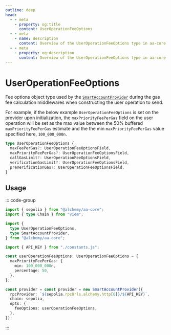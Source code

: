 ```yaml
---
outline: deep
head:
  - - meta
    - property: og:title
      content: UserOperationFeeOptions
  - - meta
    - name: description
      content: Overview of the UserOperationFeeOptions type in aa-core types
  - - meta
    - property: og:description
      content: Overview of the UserOperationFeeOptions type in aa-core types
---
```


# UserOperationFeeOptions

Fee options object type used by the [`SmartAccountProvider`](/packages/aa-core/smart-account-client/createSmartAccountClient.md) during the gas fee calculation middlewares when constructing the user operation to send.

For example, if the below example `UserOperationFeeOptions` is set on the provider upon initialization, the `maxPriorityFeePerGas` field on the user operation will be set as the max value between the 50% buffered `maxPriorityFeePerGas` estimate and the the min `maxPriorityFeePerGas` value specified here, `100_000_000n`.

```ts
type UserOperationFeeOptions {
  maxFeePerGas?: UserOperationFeeOptionsField,
  maxPriorityFeePerGas?: UserOperationFeeOptionsField,
  callGasLimit?: UserOperationFeeOptionsField,
  verificationGasLimit?: UserOperationFeeOptionsField,
  preVerificationGas?: UserOperationFeeOptionsField,
}
```

## Usage

::: code-group

```ts [example.ts]
import { sepolia } from "@alchemy/aa-core";
import { type Chain } from "viem";

import {
  type UserOperationFeeOptions,
  type SmartAccountProvider,
} from "@alchemy/aa-core";

import { API_KEY } from "./constants.js";

const userOperationFeeOptions: UserOperationFeeOptions = {
  maxPriorityFeePerGas: {
    min: 100_000_000n,
    percentage: 50,
  },
};

const provider = const provider = new SmartAccountProvider({
  rpcProvider: `${sepolia.rpcUrls.alchemy.http[0]}/${API_KEY}`,
  chain: sepolia,
  opts: {
    feeOptions: userOperationFeeOptions,
  },
});
```

:::
